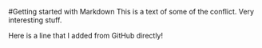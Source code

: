 #Getting started with Markdown
This is a text of some of the conflict. Very interesting stuff.

Here is a line that I added from GitHub directly!
